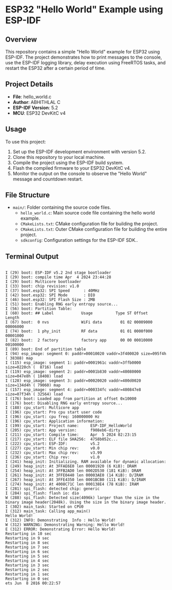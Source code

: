 # ESP32 "Hello World" Example using ESP-IDF

## Overview

This repository contains a simple "Hello World" example for ESP32 using ESP-IDF. The project demonstrates how to print messages to the console, use the ESP-IDF logging library, delay execution using FreeRTOS tasks, and restart the ESP32 after a certain period of time.

## Project Details

- **File**: hello_world.c
- **Author**: ABHITHLAL C
- **ESP-IDF Version**: 5.2
- **MCU**: ESP32 DevKitC v4

## Usage

To use this project:

1. Set up the ESP-IDF development environment with version 5.2.
2. Clone this repository to your local machine.
3. Compile the project using the ESP-IDF build system.
4. Flash the compiled firmware to your ESP32 DevKitC v4.
5. Monitor the output on the console to observe the "Hello World" message and countdown restart.

## File Structure

- `main/`: Folder containing the source code files.
    - `hello_world.c`: Main source code file containing the hello world example.
    - `CMakeLists.txt`: CMake configuration file for building the project.
  - `CMakeLists.txt`: Outer CMake configuration file for building the entire project.
  - `sdkconfig`: Configuration settings for the ESP-IDF SDK..

## Terminal Output
```plaintext

I (29) boot: ESP-IDF v5.2 2nd stage bootloader
I (29) boot: compile time Apr  4 2024 23:44:28
I (29) boot: Multicore bootloader
I (33) boot: chip revision: v1.0
I (37) boot.esp32: SPI Speed      : 40MHz
I (42) boot.esp32: SPI Mode       : DIO
I (46) boot.esp32: SPI Flash Size : 2MB
I (51) boot: Enabling RNG early entropy source...
I (56) boot: Partition Table:
I (60) boot: ## Label            Usage          Type ST Offset   Length
I (67) boot:  0 nvs              WiFi data        01 02 00009000 00006000
I (74) boot:  1 phy_init         RF data          01 01 0000f000 00001000
I (82) boot:  2 factory          factory app      00 00 00010000 00100000
I (89) boot: End of partition table
I (94) esp_image: segment 0: paddr=00010020 vaddr=3f400020 size=095f4h ( 38388) map
I (115) esp_image: segment 1: paddr=0001961c vaddr=3ffb0000 size=0220ch (  8716) load
I (119) esp_image: segment 2: paddr=0001b830 vaddr=40080000 size=047e8h ( 18408) load
I (128) esp_image: segment 3: paddr=00020020 vaddr=400d0020 size=134d4h ( 79060) map
I (157) esp_image: segment 4: paddr=000334fc vaddr=400847e8 size=07f34h ( 32564) load
I (176) boot: Loaded app from partition at offset 0x10000
I (176) boot: Disabling RNG early entropy source...
I (188) cpu_start: Multicore app
I (196) cpu_start: Pro cpu start user code
I (196) cpu_start: cpu freq: 160000000 Hz
I (196) cpu_start: Application information:
I (199) cpu_start: Project name:     ESP-IDF_HelloWorld
I (205) cpu_start: App version:      f908eb6-dirty
I (211) cpu_start: Compile time:     Apr  5 2024 02:23:15
I (217) cpu_start: ELF file SHA256:  4758b052c...
I (222) cpu_start: ESP-IDF:          v5.2
I (227) cpu_start: Min chip rev:     v0.0
I (232) cpu_start: Max chip rev:     v3.99
I (236) cpu_start: Chip rev:         v1.0
I (241) heap_init: Initializing. RAM available for dynamic allocation:
I (249) heap_init: At 3FFAE6E0 len 00001920 (6 KiB): DRAM
I (254) heap_init: At 3FFB2AD0 len 0002D530 (181 KiB): DRAM
I (261) heap_init: At 3FFE0440 len 00003AE0 (14 KiB): D/IRAM
I (267) heap_init: At 3FFE4350 len 0001BCB0 (111 KiB): D/IRAM
I (274) heap_init: At 4008C71C len 000138E4 (78 KiB): IRAM
I (281) spi_flash: detected chip: generic
I (284) spi_flash: flash io: dio
W (288) spi_flash: Detected size(4096k) larger than the size in the binary image header(2048k). Using the size in the binary image header.
I (302) main_task: Started on CPU0
I (312) main_task: Calling app_main()
Hello World!
I (312) INFO: Demonstrating  Info : Hello World!
W (312) WARNING: Demonstrating Warning: Hello World!
E (312) ERROR: Demonstrating Error: Hello World!
Restarting in 10 sec
Restarting in 9 sec 
Restarting in 8 sec 
Restarting in 7 sec 
Restarting in 6 sec 
Restarting in 5 sec 
Restarting in 4 sec 
Restarting in 3 sec 
Restarting in 2 sec 
Restarting in 1 sec 
Restarting in 0 sec 
ets Jun  8 2016 00:22:57

```

